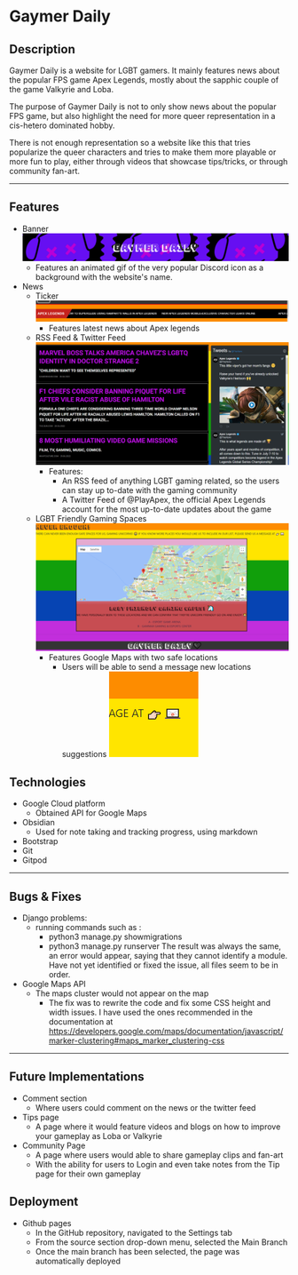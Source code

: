 # Gaymer Daily

## Description

Gaymer Daily is a website for LGBT gamers. It mainly features news about the popular FPS game Apex Legends, mostly about the sapphic couple of the game Valkyrie and Loba.

The purpose of Gaymer Daily is not to only show news about the popular FPS game, but also highlight the need for more queer representation in a cis-hetero dominated hobby.

There is not enough representation so a website like this that tries popularize the queer characters and tries to make them more playable or more fun to play, either through videos that showcase tips/tricks, or through community fan-art.

<hr>

## Features

- Banner
![GAYMER DAILY BANNER](assets/imgs/screenshots/Screenshot%20(134).png)
  - Features an animated gif of the very popular Discord icon as a background with the website's name. 
- News
  - Ticker
![APEX LEGENDS NEWS TICKER](assets/imgs/screenshots/Screenshot%20(135).png)
    - Features latest news about Apex legends
  - RSS Feed & Twitter Feed
![RSS AND TWITTER FEED](assets/imgs/screenshots/Screenshot%20(136).png)
    - Features:
        - An RSS feed of anything LGBT gaming related, so the users can stay up to-date with the gaming community
        - A Twitter Feed of @PlayApex, the official Apex Legends account for the most up-to-date updates about the game
  - LGBT Friendly Gaming Spaces
![](assets/imgs/screenshots/events.html%20(2).png)
    - Features Google Maps with two safe locations
       - Users will be able to send a message new locations suggestions
![](assets/imgs/screenshots/events.html%20(3).png)  

## Technologies

- Google Cloud platform
  - Obtained API for Google Maps
- Obsidian
  - Used for note taking and tracking progress, using markdown
- Bootstrap
- Git
- Gitpod

<hr>

## Bugs & Fixes

- Django problems:
  - running commands such as :
    - python3 manage.py showmigrations
    - python3 manage.py runserver
 The result was always the same, an error would appear, saying that they cannot identify a module.
 Have not yet identified or fixed the issue, all files seem to be in order.
- Google Maps API
  - The maps cluster would not appear on the map
    - The fix was to rewrite the code and fix some CSS height and width issues. I have used the ones recommended in the documentation at <https://developers.google.com/maps/documentation/javascript/marker-clustering#maps_marker_clustering-css>  

<hr>

## Future Implementations

- Comment section
  - Where users could comment on the news or the twitter feed
- Tips page
  - A page where it would feature videos and blogs on how to improve your gameplay as Loba or Valkyrie
- Community Page
  - A page where users would able to share gameplay clips and fan-art
  - With the ability for users to Login and even take notes from the Tip page for their own gameplay 

## Deployment 

- Github pages
  - In the GitHub repository, navigated to the Settings tab
  - From the source section drop-down menu, selected the Main Branch
  - Once the main branch has been selected, the page was automatically deployed